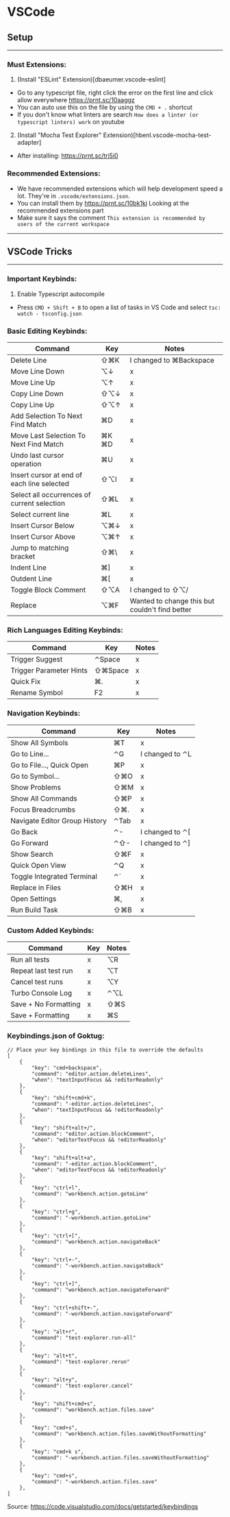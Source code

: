 # VSCode

## Setup

---

### Must Extensions:

1. (Install "ESLint" Extension)[dbaeumer.vscode-eslint]

- Go to any typescript file, right click the error on the first line and click allow everywhere https://prnt.sc/10aaggz
- You can auto use this on the file by using the `CMD + .` shortcut
- If you don't know what linters are search `How does a linter (or typescript linters) work` on youtube

2. (Install "Mocha Test Explorer" Extension)[hbenl.vscode-mocha-test-adapter]

- After installing: https://prnt.sc/tri5i0

### Recommended Extensions:

- We have recommended extensions which will help development speed a lot. They're in `.vscode/extensions.json`.
- You can install them by https://prnt.sc/10bk1ki Looking at the recommended extensions part
- Make sure it says the comment `This extension is recommended by users of the current workspace`

---

## VSCode Tricks

---

### Important Keybinds:

1. Enable Typescript autocompile

- Press `CMD + Shift + B` to open a list of tasks in VS Code and select `tsc: watch - tsconfig.json`

### Basic Editing Keybinds:

| Command                                     | Key   | Notes                                          |
| ------------------------------------------- | ----- | ---------------------------------------------- |
| Delete Line                                 | ⇧⌘K   | I changed to ⌘Backspace                        |
| Move Line Down                              | ⌥↓    | x                                              |
| Move Line Up                                | ⌥↑    | x                                              |
| Copy Line Down                              | ⇧⌥↓   | x                                              |
| Copy Line Up                                | ⇧⌥↑   | x                                              |
| Add Selection To Next Find Match            | ⌘D    | x                                              |
| Move Last Selection To Next Find Match      | ⌘K ⌘D | x                                              |
| Undo last cursor operation                  | ⌘U    | x                                              |
| Insert cursor at end of each line selected  | ⇧⌥I   | x                                              |
| Select all occurrences of current selection | ⇧⌘L   | x                                              |
| Select current line                         | ⌘L    | x                                              |
| Insert Cursor Below                         | ⌥⌘↓   | x                                              |
| Insert Cursor Above                         | ⌥⌘↑   | x                                              |
| Jump to matching bracket                    | ⇧⌘\   | x                                              |
| Indent Line                                 | ⌘]    | x                                              |
| Outdent Line                                | ⌘[    | x                                              |
| Toggle Block Comment                        | ⇧⌥A   | I changed to ⇧⌥/                               |
| Replace                                     | ⌥⌘F   | Wanted to change this but couldn't find better |

### Rich Languages Editing Keybinds:

| Command                 | Key     | Notes |
| ----------------------- | ------- | ----- |
| Trigger Suggest         | ⌃Space  | x     |
| Trigger Parameter Hints | ⇧⌘Space | x     |
| Quick Fix               | ⌘.      | x     |
| Rename Symbol           | F2      | x     |

### Navigation Keybinds:

| Command                       | Key    | Notes           |
| ----------------------------- | ------ | --------------- |
| Show All Symbols              | ⌘T     | x               |
| Go to Line...                 | ⌃G     | I changed to ⌃L |
| Go to File..., Quick Open     | ⌘P     | x               |
| Go to Symbol...               | ⇧⌘O    | x               |
| Show Problems                 | ⇧⌘M    | x               |
| Show All Commands             | ⇧⌘P    | x               |
| Focus Breadcrumbs             | ⇧⌘.    | x               |
| Navigate Editor Group History | ⌃Tab   | x               |
| Go Back                       | ⌃-     | I changed to ⌃[ |
| Go Forward                    | ⌃⇧-    | I changed to ⌃] |
| Show Search                   | ⇧⌘F    | x               |
| Quick Open View               | ⌃Q     | x               |
| Toggle Integrated Terminal    | ⌃` | x |
| Replace in Files              | ⇧⌘H    | x               |
| Open Settings                 | ⌘,     | x               |
| Run Build Task                | ⇧⌘B    | x               |

### Custom Added Keybinds:

| Command              | Key | Notes |
| -------------------- | --- | ----- |
| Run all tests        | x   | ⌥R    |
| Repeat last test run | x   | ⌥T    |
| Cancel test runs     | x   | ⌥Y    |
| Turbo Console Log    | x   | ⌃⌥L   |
| Save + No Formatting | x   | ⇧⌘S   |
| Save + Formatting    | x   | ⌘S    |

### Keybindings.json of Goktug:

```
// Place your key bindings in this file to override the defaults
[
    {
        "key": "cmd+backspace",
        "command": "editor.action.deleteLines",
        "when": "textInputFocus && !editorReadonly"
    },
    {
        "key": "shift+cmd+k",
        "command": "-editor.action.deleteLines",
        "when": "textInputFocus && !editorReadonly"
    },
    {
        "key": "shift+alt+/",
        "command": "editor.action.blockComment",
        "when": "editorTextFocus && !editorReadonly"
    },
    {
        "key": "shift+alt+a",
        "command": "-editor.action.blockComment",
        "when": "editorTextFocus && !editorReadonly"
    },
    {
        "key": "ctrl+l",
        "command": "workbench.action.gotoLine"
    },
    {
        "key": "ctrl+g",
        "command": "-workbench.action.gotoLine"
    },
    {
        "key": "ctrl+[",
        "command": "workbench.action.navigateBack"
    },
    {
        "key": "ctrl+-",
        "command": "-workbench.action.navigateBack"
    },
    {
        "key": "ctrl+]",
        "command": "workbench.action.navigateForward"
    },
    {
        "key": "ctrl+shift+-",
        "command": "-workbench.action.navigateForward"
    },
    {
        "key": "alt+r",
        "command": "test-explorer.run-all"
    },
    {
        "key": "alt+t",
        "command": "test-explorer.rerun"
    },
    {
        "key": "alt+y",
        "command": "test-explorer.cancel"
    },
    {
        "key": "shift+cmd+s",
        "command": "workbench.action.files.save"
    },
    {
        "key": "cmd+s",
        "command": "workbench.action.files.saveWithoutFormatting"
    },
    {
        "key": "cmd+k s",
        "command": "-workbench.action.files.saveWithoutFormatting"
    },
    {
        "key": "cmd+s",
        "command": "-workbench.action.files.save"
    },
]
```

Source: https://code.visualstudio.com/docs/getstarted/keybindings
